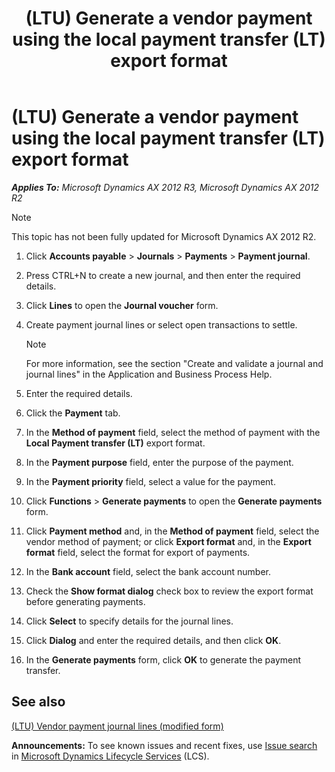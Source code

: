 ﻿---
title: (LTU) Generate a vendor payment using the local payment transfer (LT) export format
TOCTitle: (LTU) Generate a vendor payment using the local payment transfer (LT) export format
ms:assetid: 569d5658-c3e4-400a-96a5-20a86eba89d9
ms:mtpsurl: https://technet.microsoft.com/en-us/library/JJ665090(v=AX.60)
ms:contentKeyID: 49386672
ms.date: 04/18/2014
mtps_version: v=AX.60
---

# (LTU) Generate a vendor payment using the local payment transfer (LT) export format 


_**Applies To:** Microsoft Dynamics AX 2012 R3, Microsoft Dynamics AX 2012 R2_


> [!NOTE]
> <P>This topic has not been fully updated for Microsoft Dynamics AX 2012 R2.</P>



1.  Click **Accounts payable** \> **Journals** \> **Payments** \> **Payment journal**.

2.  Press CTRL+N to create a new journal, and then enter the required details.

3.  Click **Lines** to open the **Journal voucher** form.

4.  Create payment journal lines or select open transactions to settle.
    

    > [!NOTE]
    > <P>For more information, see the section "Create and validate a journal and journal lines" in the Application and Business Process Help.</P>



5.  Enter the required details.

6.  Click the **Payment** tab.

7.  In the **Method of payment** field, select the method of payment with the **Local Payment transfer (LT)** export format.

8.  In the **Payment purpose** field, enter the purpose of the payment.

9.  In the **Payment priority** field, select a value for the payment.

10. Click **Functions** \> **Generate payments** to open the **Generate payments** form.

11. Click **Payment method** and, in the **Method of payment** field, select the vendor method of payment; or click **Export format** and, in the **Export format** field, select the format for export of payments.

12. In the **Bank account** field, select the bank account number.

13. Check the **Show format dialog** check box to review the export format before generating payments.

14. Click **Select** to specify details for the journal lines.

15. Click **Dialog** and enter the required details, and then click **OK**.

16. In the **Generate payments** form, click **OK** to generate the payment transfer.

## See also

[(LTU) Vendor payment journal lines (modified form)](https://technet.microsoft.com/en-us/library/jj665107\(v=ax.60\))

  
**Announcements:** To see known issues and recent fixes, use [Issue search](http://go.microsoft.com/fwlink/?linkid=389258) in [Microsoft Dynamics Lifecycle Services](http://go.microsoft.com/fwlink/?linkid=306505) (LCS).

